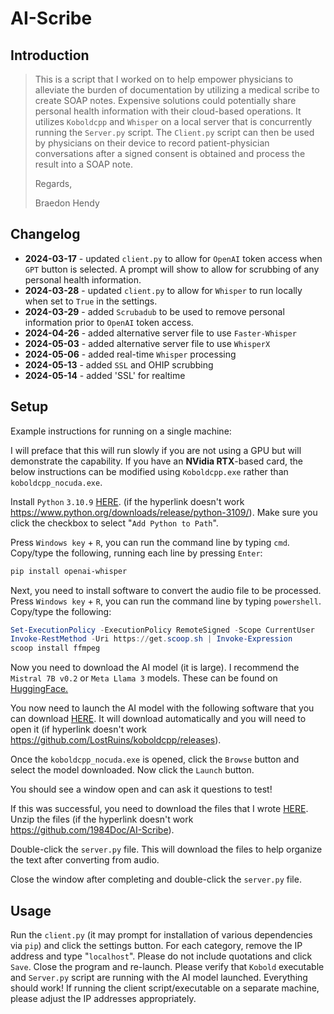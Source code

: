 # AI-Scribe

## Introduction

> This is a script that I worked on to help empower physicians to alleviate the burden of documentation by utilizing a medical scribe to create SOAP notes.  Expensive solutions could potentially share personal health information with their cloud-based operations.  It utilizes `Koboldcpp` and `Whisper` on a local server that is concurrently running the `Server.py` script.  The `Client.py` script can then be used by physicians on their device to record patient-physician conversations after a signed consent is obtained and process the result into a SOAP note.
> 
> Regards,
> 
> Braedon Hendy

## Changelog

- **2024-03-17** - updated `client.py` to allow for `OpenAI` token access when `GPT` button is selected.  A prompt will show to allow for scrubbing of any personal health information.
- **2024-03-28** - updated `client.py` to allow for `Whisper` to run locally when set to `True` in the settings.
- **2024-03-29** - added `Scrubadub` to be used to remove personal information prior to `OpenAI` token access.
- **2024-04-26** - added alternative server file to use `Faster-Whisper`
- **2024-05-03** - added alternative server file to use `WhisperX`
- **2024-05-06** - added real-time `Whisper` processing
- **2024-05-13** - added `SSL` and OHIP scrubbing
- **2024-05-14** - added 'SSL' for realtime

## Setup

Example instructions for running on a single machine:

I will preface that this will run slowly if you are not using a GPU but will demonstrate the capability.  If you have an **NVidia RTX**-based card, the below instructions can be modified using `Koboldcpp.exe` rather than `koboldcpp_nocuda.exe`.

Install `Python` `3.10.9` [HERE](https://www.python.org/downloads/release/python-3109/).  (if the hyperlink doesn't work https://www.python.org/downloads/release/python-3109/).  Make sure you click the checkbox to select "`Add Python to Path`".

Press `Windows key` + `R`, you can run the command line by typing `cmd`.  Copy/type the following, running each line by pressing `Enter`: 

```sh
pip install openai-whisper
```

Next, you need to install software to convert the audio file to be processed.  Press `Windows key` + `R`, you can run the command line by typing `powershell`.  Copy/type the following:

```powershell
Set-ExecutionPolicy -ExecutionPolicy RemoteSigned -Scope CurrentUser
Invoke-RestMethod -Uri https://get.scoop.sh | Invoke-Expression
scoop install ffmpeg
```

Now you need to download the AI model (it is large).  I recommend the `Mistral 7B v0.2` or `Meta Llama 3` models.  These can be found on [HuggingFace.](https://huggingface.co/)

You now need to launch the AI model with the following software that you can download [HERE](https://github.com/LostRuins/koboldcpp/releases).  It will download automatically and you will need to open it (if hyperlink doesn't work https://github.com/LostRuins/koboldcpp/releases). 

Once the `koboldcpp_nocuda.exe` is opened, click the `Browse` button and select the model downloaded.  Now click the `Launch` button.

You should see a window open and can ask it questions to test!

If this was successful, you need to download the files that I wrote [HERE](https://github.com/1984Doc/AI-Scribe).  Unzip the files (if the hyperlink doesn't work https://github.com/1984Doc/AI-Scribe).

Double-click the `server.py` file.  This will download the files to help organize the text after converting from audio.

Close the window after completing and double-click the `server.py` file.

## Usage

Run the `client.py` (it may prompt for installation of various dependencies via `pip`) and click the settings button.  For each category, remove the IP address and type "`localhost`".  Please do not include quotations and click `Save`.  Close the program and re-launch.  Please verify that `Kobold` executable and `Server.py` script are running with the AI model launched.  Everything should work!  If running the client script/executable on a separate machine, please adjust the IP addresses appropriately. 
